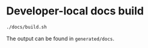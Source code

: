 # Developer-local docs build

```bash
./docs/build.sh
```

The output can be found in `generated/docs`.
